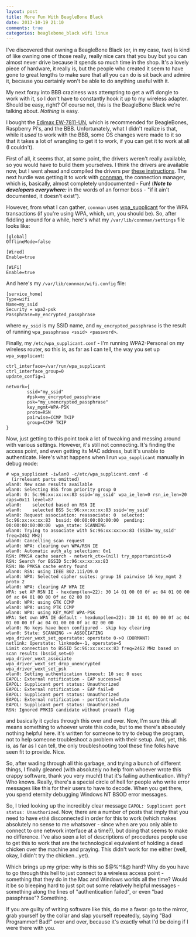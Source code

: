 ```yaml
---
layout: post
title: More Fun With BeagleBone Black
date: 2013-10-19 21:10
comments: true
categories: beaglebone_black wifi linux
---
```

I've discovered that owning a BeagleBone Black (or, in my case, two) is kind of like owning one of those really, really nice
cars that you buy but you can almost never drive because it spends so much time in the shop. It's a lovely piece of hardware, it
really is, but the people who created it seem to have gone to great lengths to make sure that all you can do is sit back and admire
it, because you certainly won't be able to do anything useful with it.

My next foray into BBB craziness was attempting to get a wifi dongle to work with it, so I don't have to constantly hook it up
to my wireless adapter. Should be easy, right? Of course not, this is the BeagleBone Black we're talking about. *Nothing* is easy.

I bought the [Edimax EW-7811-UN](http://www.edimax.com/en/produce_detail.php?pd_id=347&pl1_id=1), which is recommended for BeagleBones,
Raspberry Pi's, and the BBB. Unfortunately, what I didn't realize is that, while it *used* to work with the BBB, some OS changes were
made to it so that it takes a lot of wrangling to get it to work, if you can get it to work at all (I couldn't).

First of all, it seems that, at some point, the drivers weren't really available, so you would have to build them yourselves. I think
the drivers are available now, but I went ahead and compiled the drivers per
[these instructions](http://www.codealpha.net/864/how-to-set-up-a-rtl8192cu-on-the-beaglebone-black-bbb/).
The next hurdle was getting it to work with [connman](https://connman.net/), the connection manager, which is, basically,
almost completely undocumented - Fun! (***Note to developers everywhere:*** in the words of an former boss - "if it ain't documented,
it doesn't exist").

However, from what I can gather, `connman` uses [wpa_supplicant](http://hostap.epitest.fi/wpa_supplicant/) for the WPA transactions
(if you're using WPA, which, um, you should be). So, after fiddling around for a while, here's what my `/var/lib/connman/settings`
file looks like:

    [global]
    OfflineMode=false

    [Wired]
    Enable=true

    [WiFi]
    Enable=true

And here's my `/var/lib/connman/wifi.config` file:

    [service_home]
    Type=wifi
    Name=my_ssid
    Security = wpa2-psk
    Passphrase=my_encrypted_passphrase

where `my_ssid` is my SSID name, and `my_encrypted_passphrase` is the result of running `wpa_passphrase <ssid> <password>`.

Finally, my `/etc/wpa_supplicant.conf` - I'm running WPA2-Personal on my wireless router, so this is, as far as I can tell, the
way you set up `wpa_supplicant`:

    ctrl_interface=/var/run/wpa_supplicant
    ctrl_interface_group=0
    update_config=1

    network={
            ssid="my_ssid"
            #psk=my_encrypted_passphrase
            psk="my_unencrypted_passphrase"
            key_mgmt=WPA-PSK
            proto=RSN
            pairwise=CCMP TKIP
            group=CCMP TKIP
    }

Now, just getting to this point took a lot of tweaking and messing around with various settings. However, it's still not connecting.
It's finding the access point, and even getting its MAC address, but it's unable to authenticate. Here's what happens when I run
`wpa_supplicant` manually in debug mode:

    # wpa_supplicant -iwlan0 -c/etc/wpa_supplicant.conf -d
      (irrelevant parts omitted)
    wlan0: New scan results available
    wlan0: Selecting BSS from priority group 0
    wlan0: 0: 5c:96:xx:xx:xx:83 ssid='my_ssid' wpa_ie_len=0 rsn_ie_len=20 caps=0x11 level=87
    wlan0:    selected based on RSN IE
    wlan0:    selected BSS 5c:96:xx:xx:xx:83 ssid='my_ssid'
    wlan0: Request association: reassociate: 0  selected: 5c:96:xx:xx:xx:83  bssid: 00:00:00:00:00:00  pending: 00:00:00:00:00:00  wpa_state: SCANNING
    wlan0: Trying to associate with 5c:96:xx:xx:xx:83 (SSID='my_ssid' freq=2462 MHz)
    wlan0: Cancelling scan request
    wlan0: WPA: clearing own WPA/RSN IE
    wlan0: Automatic auth_alg selection: 0x1
    RSN: PMKSA cache search - network_ctx=(nil) try_opportunistic=0
    RSN: Search for BSSID 5c:96:xx:xx:xx:83
    RSN: No PMKSA cache entry found
    wlan0: RSN: using IEEE 802.11i/D9.0
    wlan0: WPA: Selected cipher suites: group 16 pairwise 16 key_mgmt 2 proto 2
    wlan0: WPA: clearing AP WPA IE
    WPA: set AP RSN IE - hexdump(len=22): 30 14 01 00 00 0f ac 04 01 00 00 0f ac 04 01 00 00 0f ac 02 00 00
    wlan0: WPA: using GTK CCMP
    wlan0: WPA: using PTK CCMP
    wlan0: WPA: using KEY_MGMT WPA-PSK
    WPA: Set own WPA IE default - hexdump(len=22): 30 14 01 00 00 0f ac 04 01 00 00 0f ac 04 01 00 00 0f ac 02 00 00
    wlan0: No keys have been configured - skip key clearing
    wlan0: State: SCANNING -> ASSOCIATING
    wpa_driver_wext_set_operstate: operstate 0->0 (DORMANT)
    netlink: Operstate: linkmode=-1, operstate=5
    Limit connection to BSSID 5c:96:xx:xx:xx:83 freq=2462 MHz based on scan results (bssid_set=0)
    wpa_driver_wext_associate
    wpa_driver_wext_set_drop_unencrypted
    wpa_driver_wext_set_psk
    wlan0: Setting authentication timeout: 10 sec 0 usec
    EAPOL: External notification - EAP success=0
    EAPOL: Supplicant port status: Unauthorized
    EAPOL: External notification - EAP fail=0
    EAPOL: Supplicant port status: Unauthorized
    EAPOL: External notification - portControl=Auto
    EAPOL: Supplicant port status: Unauthorized
    RSN: Ignored PMKID candidate without preauth flag

and basically it cycles through this over and over. Now, I'm sure this all means something to whoever wrote this code, but to me
there's absoutely nothing helpful here. it's written for someone to try to debug the program, not to help someone troubleshoot
a problem with their setup. And, yet, this is, as far as I can tell, the only troubleshooting tool these fine folks have seen
fit to provide. Nice.

So, after wading through all this garbage, and trying a bunch of different things, I finally gleaned (with absolutely no help
from whoever wrote this crappy software, thank you very much!) that it's failing authentication. Why? Who knows. Really, there's
a special circle of hell for people who write error messages like this for their users to have to decode. When you get there,
you spend eternity debugging Windows NT BSOD error messages.

So, I tried looking up the incredibly clear message `EAPOL: Supplicant port status: Unauthorized`. Now, there are a number of posts that
imply that you need to have `eth0` disconnected in order for this to work (which makes absolutely no sense to me whatsover -
since when are you only able to connect to one network interface at a time?), but doing that seems to make no difference. I've also
seen a lot of descriptions of procedures people use to get this to work that are the technological equivalent of holding a dead
chicken over the machine and praying. This didn't work for me either (well, okay, I didn't try the chicken...yet).

Which brings up my gripe: why is this so $@%^!&@ hard? Why do you have to go through this hell to just connect to a wireless access
point - something that they do in the Mac and Windows worlds all the time? Would it be so bleeping hard to just spit out some relatively
helpful messages - something along the lines of "authentication failed", or even "bad passphrase"? Something.

If you are guilty of writing software like this, do me a favor: go to the mirror, grab yourself by the collar and slap yourself
repeatedly, saying "Bad Programmer! Bad!" over and over, because it's exactly what I'd be doing if I were there with you.
